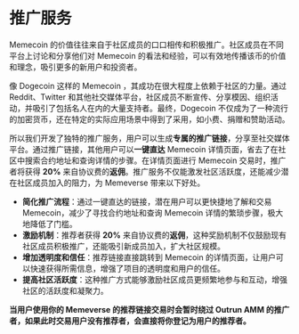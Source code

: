 # 推广服务

Memecoin 的价值往往来自于社区成员的口口相传和积极推广。社区成员在不同平台上讨论和分享他们对 Memecoin 的看法和经验，可以有效地传播该币的价值和理念，吸引更多的新用户和投资者。

像 Dogecoin 这样的 Memecoin ，其成功在很大程度上依赖于社区的力量。通过 Reddit、Twitter 和其他社交媒体平台，社区成员不断宣传、分享模因、组织活动，并吸引了包括名人在内的大量支持者。最终，Dogecoin 不仅成为了一种流行的加密货币，还在特定的实际应用场景中得到了采用，如小费、捐赠和赞助活动。

所以我们开发了独特的推广服务，用户可以生成**专属的推广链接**，分享至社交媒体平台。通过推广链接，其他用户可以**一键直达** Memecoin 详情页面，省去了在社区中搜索合约地址和查询详情的步骤。在详情页面进行 Memecoin 交易时，推广者将获得 **20%** 来自协议费的**返佣**。推广服务不仅能激发社区活跃度，还能减少潜在社区成员加入的阻力，为 Memeverse 带来以下好处。

* **简化推广流程**：通过一键直达的链接，潜在用户可以更快捷地了解和交易 Memecoin，减少了寻找合约地址和查询 Memecoin 详情的繁琐步骤，极大地降低了门槛。
* **激励机制**：推荐者获得 **20%** 来自协议费的**返佣**，这种奖励机制不仅鼓励现有社区成员积极推广，还能吸引新成员加入，扩大社区规模。
* **增加透明度和信任**：推荐链接直接跳转到 Memecoin 的详情页面，让用户可以快速获得所需信息，增强了项目的透明度和用户的信任。
* **提高社区活跃度**：这种推广方式能够激励社区成员更频繁地参与和互动，增强社区的活跃度和凝聚力。

**当用户使用你的 Memeverse 的推荐链接交易时会暂时绕过 Outrun AMM 的推广者，如果此时交易用户没有推荐者，会直接将你登记为用户的推荐者。**
